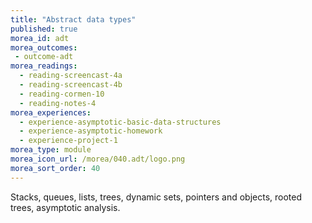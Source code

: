 ```yaml
---
title: "Abstract data types"
published: true
morea_id: adt
morea_outcomes:
 - outcome-adt
morea_readings:
  - reading-screencast-4a
  - reading-screencast-4b
  - reading-cormen-10
  - reading-notes-4
morea_experiences:
  - experience-asymptotic-basic-data-structures
  - experience-asymptotic-homework
  - experience-project-1
morea_type: module
morea_icon_url: /morea/040.adt/logo.png
morea_sort_order: 40
---
```


Stacks, queues, lists, trees, dynamic sets, pointers and objects, rooted trees, asymptotic analysis.
